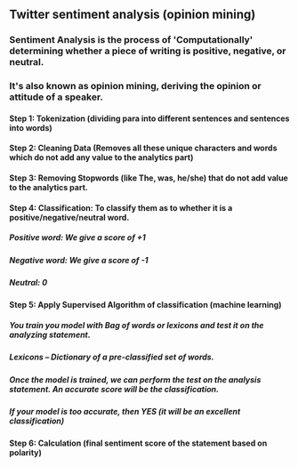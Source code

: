 ## Twitter sentiment analysis (opinion mining)
 
### Sentiment Analysis is the process of 'Computationally' determining whether a piece of writing is positive, negative, or neutral.
### It's also known as opinion mining, deriving the opinion or attitude of a speaker.

#### Step 1: Tokenization (dividing para into different sentences and sentences into words)
#### Step 2: Cleaning Data (Removes all these unique characters and words which do not add any value to the analytics part)
#### Step 3: Removing Stopwords (like The, was, he/she) that do not add value to the analytics part.
#### Step 4: Classification: To classify them as to whether it is a positive/negative/neutral word.
##### Positive word: We give a score of +1
##### Negative word: We give a score of -1
##### Neutral: 0
#### Step 5: Apply Supervised Algorithm of classification (machine learning)
##### You train you model with Bag of words or lexicons and test it on the analyzing statement.
##### Lexicons – Dictionary of a pre-classified set of words.
##### Once the model is trained, we can perform the test on the analysis statement. An accurate score will be the classification.
##### If your model is too accurate, then YES (it will be an excellent classification)
#### Step 6: Calculation (final sentiment score of the statement based on polarity)
